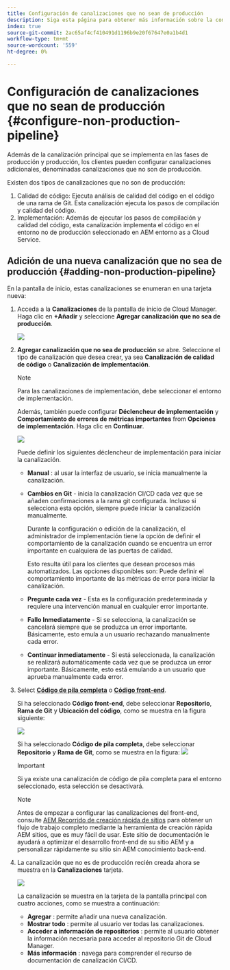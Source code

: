 ```yaml
---
title: Configuración de canalizaciones que no sean de producción
description: Siga esta página para obtener más información sobre la configuración de una canalización que no sea de producción en Cloud Manager
index: true
source-git-commit: 2ac65af4cf410491d1196b9e20f67647e0a1b4d1
workflow-type: tm+mt
source-wordcount: '559'
ht-degree: 0%

---
```



# Configuración de canalizaciones que no sean de producción {#configure-non-production-pipeline}

Además de la canalización principal que se implementa en las fases de producción y producción, los clientes pueden configurar canalizaciones adicionales, denominadas canalizaciones que no son de producción.

Existen dos tipos de canalizaciones que no son de producción:

1. Calidad de código: Ejecuta análisis de calidad del código en el código de una rama de Git. Esta canalización ejecuta los pasos de compilación y calidad del código.
1. Implementación: Además de ejecutar los pasos de compilación y calidad del código, esta canalización implementa el código en el entorno no de producción seleccionado en AEM entorno as a Cloud Service.

## Adición de una nueva canalización que no sea de producción {#adding-non-production-pipeline}

En la pantalla de inicio, estas canalizaciones se enumeran en una tarjeta nueva:

1. Acceda a la **Canalizaciones** de la pantalla de inicio de Cloud Manager. Haga clic en **+Añadir** y seleccione **Agregar canalización que no sea de producción**.

   ![](/help/implementing/cloud-manager/assets/configure-pipeline/nonprod-pipeline-add1.png)

1. **Agregar canalización que no sea de producción**  se abre. Seleccione el tipo de canalización que desea crear, ya sea **Canalización de calidad de código** o **Canalización de implementación**.

   >[!NOTE]
   >Para las canalizaciones de implementación, debe seleccionar el entorno de implementación.

   Además, también puede configurar **Déclencheur de implementación** y **Comportamiento de errores de métricas importantes** from **Opciones de implementación**. Haga clic en **Continuar**.

   ![](/help/implementing/cloud-manager/assets/configure-pipeline/nonprod-pipeline-add2.png)

   Puede definir los siguientes déclencheur de implementación para iniciar la canalización.

   * **Manual** : al usar la interfaz de usuario, se inicia manualmente la canalización.
   * **Cambios en Git** - inicia la canalización CI/CD cada vez que se añaden confirmaciones a la rama git configurada. Incluso si selecciona esta opción, siempre puede iniciar la canalización manualmente.

      Durante la configuración o edición de la canalización, el administrador de implementación tiene la opción de definir el comportamiento de la canalización cuando se encuentra un error importante en cualquiera de las puertas de calidad.

      Esto resulta útil para los clientes que desean procesos más automatizados. Las opciones disponibles son:
   Puede definir el comportamiento importante de las métricas de error para iniciar la canalización.

   * **Pregunte cada vez** - Esta es la configuración predeterminada y requiere una intervención manual en cualquier error importante.
   * **Fallo Inmediatamente** - Si se selecciona, la canalización se cancelará siempre que se produzca un error importante. Básicamente, esto emula a un usuario rechazando manualmente cada error.
   * **Continuar inmediatamente** - Si está seleccionada, la canalización se realizará automáticamente cada vez que se produzca un error importante. Básicamente, esto está emulando a un usuario que aprueba manualmente cada error.


1. Select **[Código de pila completa](/help/implementing/cloud-manager/configuring-pipelines/introduction-ci-cd-pipelines.md#full-stack-pipeline)** o **[Código front-end](/help/implementing/cloud-manager/configuring-pipelines/introduction-ci-cd-pipelines.md#front-end)**.

   Si ha seleccionado **Código front-end**, debe seleccionar **Repositorio**, **Rama de Git** y **Ubicación del código**, como se muestra en la figura siguiente:

   ![](/help/implementing/cloud-manager/assets/configure-pipeline/non-prod-confignew1.png)

   Si ha seleccionado **Código de pila completa**, debe seleccionar **Repositorio** y **Rama de Git**, como se muestra en la figura:
   ![](/help/implementing/cloud-manager/assets/configure-pipeline/non-prod-fullstack1.png)

   >[!IMPORTANT]
   >Si ya existe una canalización de código de pila completa para el entorno seleccionado, esta selección se desactivará.

   >[!NOTE]
   >Antes de empezar a configurar las canalizaciones del front-end, consulte [AEM Recorrido de creación rápida de sitios](https://experienceleague.adobe.com/docs/experience-manager-cloud-service/sites-journey/quick-site/overview.html) para obtener un flujo de trabajo completo mediante la herramienta de creación rápida AEM sitios, que es muy fácil de usar. Este sitio de documentación le ayudará a optimizar el desarrollo front-end de su sitio AEM y a personalizar rápidamente su sitio sin AEM conocimiento back-end.

1. La canalización que no es de producción recién creada ahora se muestra en la **Canalizaciones** tarjeta.

   ![](/help/implementing/cloud-manager/assets/configure-pipeline/non-prod-fullstack2.png)


   La canalización se muestra en la tarjeta de la pantalla principal con cuatro acciones, como se muestra a continuación:

   * **Agregar** : permite añadir una nueva canalización.
   * **Mostrar todo** : permite al usuario ver todas las canalizaciones.
   * **Acceder a información de repositorios** : permite al usuario obtener la información necesaria para acceder al repositorio Git de Cloud Manager.
   * **Más información** : navega para comprender el recurso de documentación de canalización CI/CD.